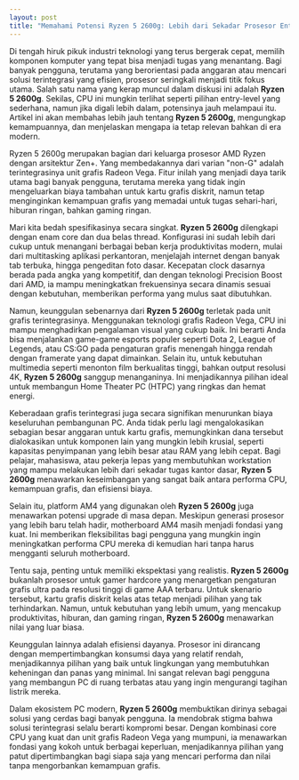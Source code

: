 ```yaml
---
layout: post
title: "Memahami Potensi Ryzen 5 2600g: Lebih dari Sekadar Prosesor Entry-Level"
---
```


Di tengah hiruk pikuk industri teknologi yang terus bergerak cepat, memilih komponen komputer yang tepat bisa menjadi tugas yang menantang. Bagi banyak pengguna, terutama yang berorientasi pada anggaran atau mencari solusi terintegrasi yang efisien, prosesor seringkali menjadi titik fokus utama. Salah satu nama yang kerap muncul dalam diskusi ini adalah **Ryzen 5 2600g**. Sekilas, CPU ini mungkin terlihat seperti pilihan entry-level yang sederhana, namun jika digali lebih dalam, potensinya jauh melampaui itu. Artikel ini akan membahas lebih jauh tentang **Ryzen 5 2600g**, mengungkap kemampuannya, dan menjelaskan mengapa ia tetap relevan bahkan di era modern.

Ryzen 5 2600g merupakan bagian dari keluarga prosesor AMD Ryzen dengan arsitektur Zen+. Yang membedakannya dari varian "non-G" adalah terintegrasinya unit grafis Radeon Vega. Fitur inilah yang menjadi daya tarik utama bagi banyak pengguna, terutama mereka yang tidak ingin mengeluarkan biaya tambahan untuk kartu grafis diskrit, namun tetap menginginkan kemampuan grafis yang memadai untuk tugas sehari-hari, hiburan ringan, bahkan gaming ringan.

Mari kita bedah spesifikasinya secara singkat. **Ryzen 5 2600g** dilengkapi dengan enam core dan dua belas thread. Konfigurasi ini sudah lebih dari cukup untuk menangani berbagai beban kerja produktivitas modern, mulai dari multitasking aplikasi perkantoran, menjelajah internet dengan banyak tab terbuka, hingga pengeditan foto dasar. Kecepatan clock dasarnya berada pada angka yang kompetitif, dan dengan teknologi Precision Boost dari AMD, ia mampu meningkatkan frekuensinya secara dinamis sesuai dengan kebutuhan, memberikan performa yang mulus saat dibutuhkan.

Namun, keunggulan sebenarnya dari **Ryzen 5 2600g** terletak pada unit grafis terintegrasinya. Menggunakan teknologi grafis Radeon Vega, CPU ini mampu menghadirkan pengalaman visual yang cukup baik. Ini berarti Anda bisa menjalankan game-game esports populer seperti Dota 2, League of Legends, atau CS:GO pada pengaturan grafis menengah hingga rendah dengan framerate yang dapat dimainkan. Selain itu, untuk kebutuhan multimedia seperti menonton film berkualitas tinggi, bahkan output resolusi 4K, **Ryzen 5 2600g** sanggup menanganinya. Ini menjadikannya pilihan ideal untuk membangun Home Theater PC (HTPC) yang ringkas dan hemat energi.

Keberadaan grafis terintegrasi juga secara signifikan menurunkan biaya keseluruhan pembangunan PC. Anda tidak perlu lagi mengalokasikan sebagian besar anggaran untuk kartu grafis, memungkinkan dana tersebut dialokasikan untuk komponen lain yang mungkin lebih krusial, seperti kapasitas penyimpanan yang lebih besar atau RAM yang lebih cepat. Bagi pelajar, mahasiswa, atau pekerja lepas yang membutuhkan workstation yang mampu melakukan lebih dari sekadar tugas kantor dasar, **Ryzen 5 2600g** menawarkan keseimbangan yang sangat baik antara performa CPU, kemampuan grafis, dan efisiensi biaya.

Selain itu, platform AM4 yang digunakan oleh **Ryzen 5 2600g** juga menawarkan potensi upgrade di masa depan. Meskipun generasi prosesor yang lebih baru telah hadir, motherboard AM4 masih menjadi fondasi yang kuat. Ini memberikan fleksibilitas bagi pengguna yang mungkin ingin meningkatkan performa CPU mereka di kemudian hari tanpa harus mengganti seluruh motherboard.

Tentu saja, penting untuk memiliki ekspektasi yang realistis. **Ryzen 5 2600g** bukanlah prosesor untuk gamer hardcore yang menargetkan pengaturan grafis ultra pada resolusi tinggi di game AAA terbaru. Untuk skenario tersebut, kartu grafis diskrit kelas atas tetap menjadi pilihan yang tak terhindarkan. Namun, untuk kebutuhan yang lebih umum, yang mencakup produktivitas, hiburan, dan gaming ringan, **Ryzen 5 2600g** menawarkan nilai yang luar biasa.

Keunggulan lainnya adalah efisiensi dayanya. Prosesor ini dirancang dengan mempertimbangkan konsumsi daya yang relatif rendah, menjadikannya pilihan yang baik untuk lingkungan yang membutuhkan keheningan dan panas yang minimal. Ini sangat relevan bagi pengguna yang membangun PC di ruang terbatas atau yang ingin mengurangi tagihan listrik mereka.

Dalam ekosistem PC modern, **Ryzen 5 2600g** membuktikan dirinya sebagai solusi yang cerdas bagi banyak pengguna. Ia mendobrak stigma bahwa solusi terintegrasi selalu berarti kompromi besar. Dengan kombinasi core CPU yang kuat dan unit grafis Radeon Vega yang mumpuni, ia menawarkan fondasi yang kokoh untuk berbagai keperluan, menjadikannya pilihan yang patut dipertimbangkan bagi siapa saja yang mencari performa dan nilai tanpa mengorbankan kemampuan grafis.

